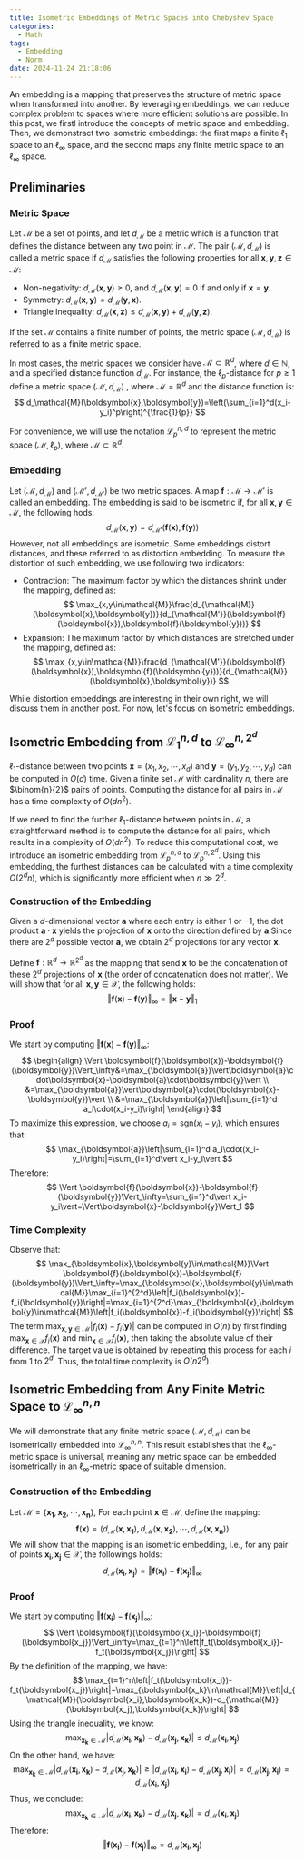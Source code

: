 ```yaml
---
title: Isometric Embeddings of Metric Spaces into Chebyshev Space
categories:
  - Math
tags:
  - Embedding
  - Norm
date: 2024-11-24 21:18:06
---
```



An embedding is a mapping that preserves the structure of metric space when transformed into another. By leveraging embeddings, we can reduce complex problem to spaces where more efficient solutions are possible. In this post, we firstl introduce the concepts of metric space and embedding. Then, we demonstract two isometric embeddings: the first maps a finite $\ell_1$ space to an $\ell_\infty$ space, and the second maps any finite metric space to an $\ell_\infty$ space.

<!-- more -->

## Preliminaries

### Metric Space

Let $\mathcal{M}$ be a set of points, and let $d_{\mathcal{M}}$ be a metric which is a function that defines the distance between any two point in $\mathcal{M}$. The pair $(\mathcal{M},d_{\mathcal{M}})$ is called a metric space if $d_{\mathcal{M}}$ satisfies the following properties for all $\boldsymbol{x},\boldsymbol{y},\boldsymbol{z}\in\mathcal{M}$:

- Non-negativity: $d_{\mathcal{M}}(\boldsymbol{x},\boldsymbol{y})\ge 0$, and $d_{\mathcal{M}}(\boldsymbol{x},\boldsymbol{y})=0$ if and only if $\boldsymbol{x}=\boldsymbol{y}$.
- Symmetry: $d_{\mathcal{M}}(\boldsymbol{x},\boldsymbol{y})=d_{\mathcal{M}}(\boldsymbol{y},\boldsymbol{x})$.
- Triangle Inequality: $d_{\mathcal{M}}(\boldsymbol{x},\boldsymbol{z})\le d_{\mathcal{M}}(\boldsymbol{x},\boldsymbol{y}) + d_{\mathcal{M}}(\boldsymbol{y},\boldsymbol{z})$.

If the set $\mathcal{M}$ contains a finite number of points, the metric space $(\mathcal{M},d_{\mathcal{M}})$ is referred to as a finite metric space.

In most cases, the metric spaces we consider have $\mathcal{M}\subset\mathbb{R}^d$, where $d\in\mathbb{N}$, and a specified distance function $d_\mathcal{M}$. For instance, the $\ell_p$-distance for $p\ge 1$ define a metric space $(\mathcal{M},d_{\mathcal{M}})$ , where $\mathcal{M}=\mathbb{R}^d$ and the distance function is:
$$
d_\mathcal{M}(\boldsymbol{x},\boldsymbol{y})=\left(\sum_{i=1}^d(x_i-y_i)^p\right)^{\frac{1}{p}}
$$

For convenience, we will use the notation $\mathcal{L}_{p}^{n,d}$ to represent the metric space $(\mathcal{M},\ell_p)$, where $\mathcal{M}\subset\mathbb{R}^d$.

### Embedding

Let $(\mathcal{M},d_{\mathcal{M}})$ and $(\mathcal{M'},d_{\mathcal{M'}})$ be two metric spaces. A map $\boldsymbol{f}:\mathcal{M}\to\mathcal{M'}$ is called an embedding. The embedding is said to be isometric if, for all $\boldsymbol{x},\boldsymbol{y}\in\mathcal{M}$, the following hods:
$$
d_{\mathcal{M}}(\boldsymbol{x},\boldsymbol{y})=d_{\mathcal{M'}}(\boldsymbol{f}(\boldsymbol{x}),\boldsymbol{f}(\boldsymbol{y}))
$$
However, not all embeddings are isometric. Some embeddings distort distances, and these referred to as distortion embedding. To measure the distortion of such embedding, we use following two indicators:

- Contraction: The maximum factor by which the distances shrink under the mapping, defined as:
$$
\max_{x,y\in\mathcal{M}}\frac{d_{\mathcal{M}}(\boldsymbol{x},\boldsymbol{y})}{d_{\mathcal{M'}}(\boldsymbol{f}(\boldsymbol{x}),\boldsymbol{f}(\boldsymbol{y}))}
$$
- Expansion: The maximum factor by which distances are stretched under the mapping, defined as:
$$
\max_{x,y\in\mathcal{M}}\frac{d_{\mathcal{M'}}(\boldsymbol{f}(\boldsymbol{x}),\boldsymbol{f}(\boldsymbol{y}))}{d_{\mathcal{M}}(\boldsymbol{x},\boldsymbol{y})}
$$

While distortion embeddings are interesting in their own right, we will discuss them in another post. For now, let's focus on isometric embeddings.

## Isometric Embedding from $\mathcal{L}_{1}^{n,d}$ to $\mathcal{L}_{\infty}^{n,2^d}$

$\ell_1$-distance between two points $\boldsymbol{x}=(x_1,x_2,\cdots,x_d)$ and $\boldsymbol{y}=(y_1,y_2,\cdots,y_d)$ can be computed in $O(d)$ time. Given a finite set $\mathcal{M}$ with cardinality $n$, there are $\binom{n}{2}$ pairs of points. Computing the distance for all pairs in $\mathcal{M}$ has a time complexity of $O(dn^2)$.

If we need to find the further $\ell_1$-distance between points in $\mathcal{M}$, a straightforward method is to compute the distance for all pairs, which results in a complexity of $O(dn^2)$. To reduce this computational cost, we introduce an isometric embedding from $\mathcal{L}_{p}^{n,d}$ to $\mathcal{L}_{p}^{n,2^d}$. Using this embedding, the furthest distances can be calculated with a time complexity $O(2^dn)$, which is significantly more efficient when $n\gg 2^d$.

### Construction of the Embedding

Given a $d$-dimensional vector $\boldsymbol{a}$ where each entry is either $1$ or $-1$, the dot product $\boldsymbol{a}\cdot\boldsymbol{x}$ yields the projection of $\boldsymbol{x}$ onto the direction defined by $\boldsymbol{a}$.Since there are $2^d$ possible vector $\boldsymbol{a}$, we obtain $2^d$ projections for any vector $\boldsymbol{x}$.

Define $\boldsymbol{f}:\mathbb{R}^d\to\mathbb{R}^{2^d}$ as the mapping that send $\boldsymbol{x}$ to be the concatenation of these $2^d$ projections of $\boldsymbol{x}$ (the order of concatenation does not matter). We will show that for all $\boldsymbol{x},\boldsymbol{y}\in\mathcal{X}$, the following holds:
$$
\Vert \boldsymbol{f}(\boldsymbol{x})-\boldsymbol{f}(\boldsymbol{y})\Vert_\infty=\Vert\boldsymbol{x}-\boldsymbol{y}\Vert_1
$$

### Proof

We start by computing $\Vert \boldsymbol{f}(\boldsymbol{x})-\boldsymbol{f}(\boldsymbol{y})\Vert_\infty$:
$$
\begin{align}
\Vert \boldsymbol{f}(\boldsymbol{x})-\boldsymbol{f}(\boldsymbol{y})\Vert_\infty&=\max_{\boldsymbol{a}}\vert\boldsymbol{a}\cdot\boldsymbol{x}-\boldsymbol{a}\cdot\boldsymbol{y}\vert \\
&=\max_{\boldsymbol{a}}\vert\boldsymbol{a}\cdot(\boldsymbol{x}-\boldsymbol{y})\vert \\
&=\max_{\boldsymbol{a}}\left|\sum_{i=1}^d a_i\cdot(x_i-y_i)\right|
\end{align}
$$
To maximize this expression, we choose $a_i=\text{sgn}(x_i-y_i)$, which ensures that:
$$
\max_{\boldsymbol{a}}\left|\sum_{i=1}^d a_i\cdot(x_i-y_i)\right|=\sum_{i=1}^d\vert x_i-y_i\vert
$$
Therefore:
$$
\Vert \boldsymbol{f}(\boldsymbol{x})-\boldsymbol{f}(\boldsymbol{y})\Vert_\infty=\sum_{i=1}^d\vert x_i-y_i\vert=\Vert\boldsymbol{x}-\boldsymbol{y}\Vert_1
$$

### Time Complexity

Observe that:
$$
\max_{\boldsymbol{x},\boldsymbol{y}\in\mathcal{M}}\Vert \boldsymbol{f}(\boldsymbol{x})-\boldsymbol{f}(\boldsymbol{y})\Vert_\infty=\max_{\boldsymbol{x},\boldsymbol{y}\in\mathcal{M}}\max_{i=1}^{2^d}\left|f_i(\boldsymbol{x})-f_i(\boldsymbol{y})\right|=\max_{i=1}^{2^d}\max_{\boldsymbol{x},\boldsymbol{y}\in\mathcal{M}}\left|f_i(\boldsymbol{x})-f_i(\boldsymbol{y})\right|
$$
The term $\max_{\boldsymbol{x},\boldsymbol{y}\in\mathcal{M}}\left|f_i(\boldsymbol{x})-f_i(\boldsymbol{y})\right|$ can be computed in $O(n)$ by first finding $\max_{\boldsymbol{x}\in\mathcal{X}}f_i(\boldsymbol{x})$ and $\min_{\boldsymbol{x}\in\mathcal{X}}f_i(\boldsymbol{x})$, then taking the absolute value of their difference. The target value is obtained by repeating this process for each $i$ from $1$ to $2^d$. Thus, the total time complexity  is $O(n2^d)$.

## Isometric Embedding from Any Finite Metric Space to $\mathcal{L}_{\infty}^{n,n}$

We will demonstrate that any finite metric space $(\mathcal{M},d_{\mathcal{M}})$ can be isometrically embedded into $\mathcal{L}_{\infty}^{n,n}$. This result establishes that the $\ell_\infty$-metric space is universal, meaning any metric space can be embedded isometrically in an $\ell_\infty$-metric space of suitable dimension.

### Construction of the Embedding

Let $\mathcal{M}=\{\boldsymbol{x_1},\boldsymbol{x_2},\cdots,\boldsymbol{x_n}\}$, For each point $\boldsymbol{x}\in\mathcal{M}$, define the mapping:
$$
\boldsymbol{f}(\boldsymbol{x})=(d_{\mathcal{M}}(\boldsymbol{x},\boldsymbol{x_1}),d_{\mathcal{M}}(\boldsymbol{x},\boldsymbol{x_2}),\cdots,d_{\mathcal{M}}(\boldsymbol{x},\boldsymbol{x_n}))
$$
We will show that the mapping is an isometric embedding, i.e., for any pair of points $\boldsymbol{x_i},\boldsymbol{x_j}\in\mathcal{X}$, the followings holds:
$$
d_{\mathcal{M}}(\boldsymbol{x_i},\boldsymbol{x_j})=\Vert \boldsymbol{f}(\boldsymbol{x_i})-\boldsymbol{f}(\boldsymbol{x_j})\Vert_\infty
$$

### Proof

We start by computing $\Vert \boldsymbol{f}(\boldsymbol{x_i})-\boldsymbol{f}(\boldsymbol{x_j})\Vert_\infty$:
$$
\Vert \boldsymbol{f}(\boldsymbol{x_i})-\boldsymbol{f}(\boldsymbol{x_j})\Vert_\infty=\max_{t=1}^n\left|f_t(\boldsymbol{x_i})-f_t(\boldsymbol{x_j})\right|
$$
By the definition of the mapping, we have:
$$
\max_{t=1}^n\left|f_t(\boldsymbol{x_i})-f_t(\boldsymbol{x_j})\right|=\max_{\boldsymbol{x_k}\in\mathcal{M}}\left|d_{\mathcal{M}}(\boldsymbol{x_i},\boldsymbol{x_k})-d_{\mathcal{M}}(\boldsymbol{x_j},\boldsymbol{x_k})\right|
$$
Using the triangle inequality, we know:
$$
\max_{\boldsymbol{x_k}\in\mathcal{M}}\left|d_{\mathcal{M}}(\boldsymbol{x_i},\boldsymbol{x_k})-d_{\mathcal{M}}(\boldsymbol{x_j},\boldsymbol{x_k})\right|\le d_{\mathcal{M}}(\boldsymbol{x_i},\boldsymbol{x_j})
$$
On the other hand, we have:
$$
\max_{\boldsymbol{x_k}\in\mathcal{M}}\left|d_{\mathcal{M}}(\boldsymbol{x_i},\boldsymbol{x_k})-d_{\mathcal{M}}(\boldsymbol{x_j},\boldsymbol{x_k})\right|\ge\left| d_{\mathcal{M}}(\boldsymbol{x_i},\boldsymbol{x_i})-d_{\mathcal{M}}(\boldsymbol{x_j},\boldsymbol{x_i})\right|=d_{\mathcal{M}}(\boldsymbol{x_j},\boldsymbol{x_i})=d_{\mathcal{M}}(\boldsymbol{x_i},\boldsymbol{x_j})
$$
Thus, we conclude:
$$
\max_{\boldsymbol{x_k}\in\mathcal{M}}\left|d_{\mathcal{M}}(\boldsymbol{x_i},\boldsymbol{x_k})-d_{\mathcal{M}}(\boldsymbol{x_j},\boldsymbol{x_k})\right|=d_{\mathcal{M}}(\boldsymbol{x_i},\boldsymbol{x_j})
$$
Therefore:
$$
\Vert \boldsymbol{f}(\boldsymbol{x_i})-\boldsymbol{f}(\boldsymbol{x_j})\Vert_\infty=d_{\mathcal{M}}(\boldsymbol{x_i},\boldsymbol{x_j})
$$
